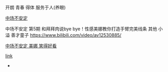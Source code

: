 
开朗 青春 得体 服务于人(养眼)

[中场不安定](https://v.qq.com/x/cover/bnt1h8oqszrau20/r00228c59n2.html)

中场不安定 第5期 和拜拜肉说bye bye！性感美娜教你打造手臂完美线条 
其他 小溢 善才童子 https://www.bilibili.com/video/av12530885/ 

[中场不安定 美娜 笑得好看](https://v.qq.com/x/search/?q=中场不安定美娜)

[link](https://github.com/7900ms/github_channels/blob/master/haoent.md)

-
